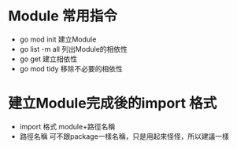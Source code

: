# Module 常用指令
* go mod init  建立Module
* go list -m all  列出Module的相依性
* go get 建立相依性
* go mod tidy  移除不必要的相依性

# 建立Module完成後的import 格式
* import 格式 module+路徑名稱
* 路徑名稱 可不跟package一樣名稱，只是用起來怪怪，所以建議一樣